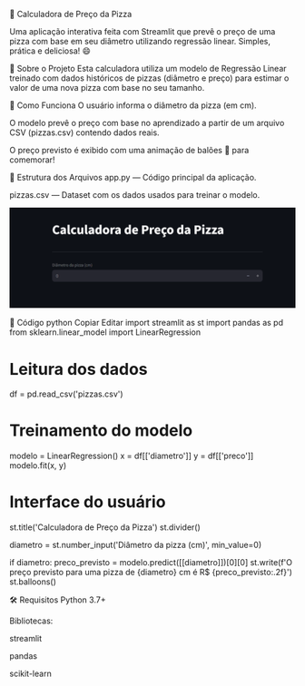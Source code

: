 🍕 Calculadora de Preço da Pizza

Uma aplicação interativa feita com Streamlit que prevê o preço de uma pizza com base em seu diâmetro utilizando regressão linear. Simples, prática e deliciosa! 😄

🚀 Sobre o Projeto
Esta calculadora utiliza um modelo de Regressão Linear treinado com dados históricos de pizzas (diâmetro e preço) para estimar o valor de uma nova pizza com base no seu tamanho.

🧠 Como Funciona
O usuário informa o diâmetro da pizza (em cm).

O modelo prevê o preço com base no aprendizado a partir de um arquivo CSV (pizzas.csv) contendo dados reais.

O preço previsto é exibido com uma animação de balões 🎈 para comemorar!

📂 Estrutura dos Arquivos
app.py — Código principal da aplicação.

pizzas.csv — Dataset com os dados usados para treinar o modelo.

![alt text](image.png)

🧾 Código
python
Copiar
Editar
import streamlit as st
import pandas as pd
from sklearn.linear_model import LinearRegression

# Leitura dos dados
df = pd.read_csv('pizzas.csv')

# Treinamento do modelo
modelo = LinearRegression()
x = df[['diametro']]
y = df[['preco']]
modelo.fit(x, y)

# Interface do usuário
st.title('Calculadora de Preço da Pizza')
st.divider()

diametro = st.number_input('Diâmetro da pizza (cm)', min_value=0)

if diametro:
    preco_previsto = modelo.predict([[diametro]])[0][0]
    st.write(f'O preço previsto para uma pizza de {diametro} cm é R$ {preco_previsto:.2f}')
    st.balloons()
    
🛠 Requisitos
Python 3.7+

Bibliotecas:

streamlit

pandas

scikit-learn

